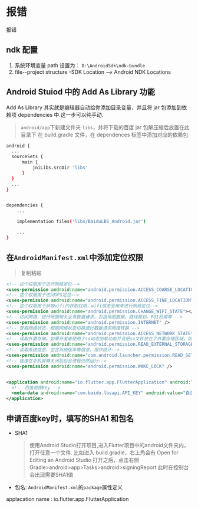 # 报错

报错

## ndk 配置

1. 系统环境变量 path 设置为：
   `D:\AndroidSdk\ndk-bundle`
2. file--project structure -SDK Location --> Android NDK Locations

## Android Stuiod 中的 Add As Library 功能

Add As Library 其实就是编辑器自动给你添加目录变量，并且将 jar 包添加到依赖项 dependencies 中.这一步可以纯手动.

> `android/app`下新建文件夹 `libs`，并将下载的百度 jar 包解压缩后放置在此目录下
> 在 build.gradle 文件，在 dependences 标签中添加对应的依赖包

```bash
android {
  ...
  sourceSets {
      main {
          jniLibs.srcDir 'libs'
      }
  }
  ...
}


dependencies {
    ...

    implementation files('libs/BaiduLBS_Android.jar')

    ...
}

```

## 在`AndroidManifest.xml`中添加定位权限

> 复制粘贴

```xml
<!-- 这个权限用于进行网络定位-->
<uses-permission android:name="android.permission.ACCESS_COARSE_LOCATION"></uses-permission>
<!-- 这个权限用于访问GPS定位-->
<uses-permission android:name="android.permission.ACCESS_FINE_LOCATION"></uses-permission>
<!-- 这个权限用于获取wifi的获取权限，wifi信息会用来进行网络定位-->
<uses-permission android:name="android.permission.CHANGE_WIFI_STATE"></uses-permission>
<!-- 访问网络，进行地图相关业务数据请求，包括地图数据，路线规划，POI检索等 -->
<uses-permission android:name="android.permission.INTERNET" />
<!-- 获取网络状态，根据网络状态切换进行数据请求网络转换 -->
<uses-permission android:name="android.permission.ACCESS_NETWORK_STATE" />
<!-- 读取外置存储。如果开发者使用了so动态加载功能并且把so文件放在了外置存储区域，则需要申请该权限，否则不需要 -->
<uses-permission android:name="android.permission.READ_EXTERNAL_STORAGE" />
<!-- 读取系统信息，包含系统版本等信息，用作统计-->
<uses-permission android:name="com.android.launcher.permission.READ_SETTINGS" />
<!-- 程序在手机屏幕关闭后后台进程仍然运行-->
<uses-permission android:name="android.permission.WAKE_LOCK" />


<application android:name="io.flutter.app.FlutterApplication" android:label="first_flutter_app" android:icon="@mipmap/ic_launcher">
  <!-- 百度地图Key -->
  <meta-data android:name="com.baidu.lbsapi.API_KEY" android:value="自己去百度官网申请的免费Key放在这里" />
</application>
```


## 申请百度key时，填写的SHA1 和包名

- SHA1
  > 使用Android Studio打开项目,进入Flutter项目中的android文件夹内，打开任意一个文件.
  > 比如进入 build.gradle，右上角会有 Open for Editing an Android Studio
  > 打开之后，点击右侧 Gradle>android>app>Tasks>android>signingReport
  > 此时在控制台会出现需要SHA1值

- 包名: `AndroidManifest.xml`的`package`属性定义


applacation name : io.flutter.app.FlutterApplication
